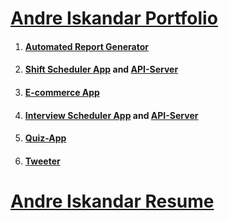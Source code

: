 # [Andre Iskandar Portfolio](http://www.andreiskandar.com)
1. #### [Automated Report Generator](https://github.com/andreiskandar/automated-report-generator)
2. #### [Shift Scheduler App](https://github.com/andreiskandar/adtime-scheduling) and [API-Server](https://github.com/andreiskandar/adtime-scheduling-api)
3. #### [E-commerce App](https://github.com/andreiskandar/jungle)
4. #### [Interview Scheduler App](https://github.com/andreiskandar/scheduler) and [API-Server](https://github.com/andreiskandar/scheduler-api-server)
5. #### [Quiz-App](https://github.com/andreiskandar/quiz-app)
6. #### [Tweeter](https://github.com/andreiskandar/tweeter)

# [Andre Iskandar Resume](http://www.andreiskandar.com/docs/Andre_Iskandar_Resume.pdf)
